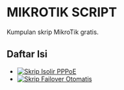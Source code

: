 # MIKROTIK SCRIPT
Kumpulan skrip MikroTik gratis.

## Daftar Isi

- [![Skrip Isolir PPPoE](https://img.shields.io/badge/Skrip-Isolir%20PPPoE-blue)](https://github.com/abmujib/mikrotik-isolir-pppoe/mikrotik/isolir-pppoe)
- [![Skrip Failover Otomatis](https://img.shields.io/badge/Skrip-Failover%20Otomatis-blue)](https://github.com/abmujib/mikrotik-isolir-pppoe/mikrotik/failover-otomatis)
